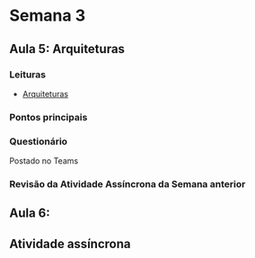 # Semana 3

## Aula 5: Arquiteturas

### Leituras
* [Arquiteturas](https://lasarojc.github.io/ds_notes/arch/)

### Pontos principais

### Questionário
Postado no Teams

### Revisão da Atividade Assíncrona da Semana anterior


## Aula 6:

## Atividade assíncrona